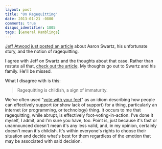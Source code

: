 ```yaml
---
layout: post
title: "On Ragequitting"
date: 2013-01-21 -0800
comments: true
disqus_identifier: 1805
tags: [General Ramblings]
---
```

[Jeff Atwood just posted an
article](http://www.codinghorror.com/blog/2013/01/the-end-of-ragequitting.html)
about Aaron Swartz, his unfortunate story, and the notion of
ragequitting.

I agree with Jeff on Swartz and the thoughts about that case. Rather
than restate all that, [check out the
article](http://www.codinghorror.com/blog/2013/01/the-end-of-ragequitting.html).
My thoughts go out to Swartz and his family. He'll be missed.

What I disagree with is this:

> Ragequitting is childish, a sign of immaturity.

We've often used "[vote with your
feet](http://en.wikipedia.org/wiki/Foot_voting)" as an idiom describing
how people can effectively support (or show lack of support) for a
thing, particularly an internet (or programming, or technology) thing.
It occurs to me that ragequitting, while abrupt, is effectively
foot-voting-in-action. I've done it myself, I admit, and I'm sure you
have, too. Point is, just because it's fast or unannounced doesn't mean
it's any less valid, and, in my opinion, certainly doesn't mean it's
childish. It's within everyone's rights to choose their situation and
decide what's best for them regardless of the emotion that may be
associated with said decision.

